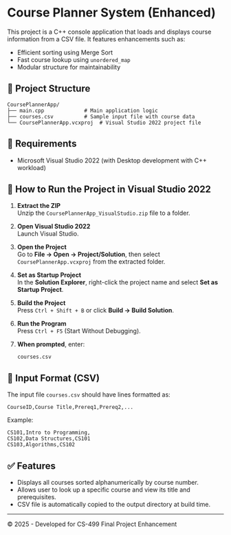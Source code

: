# Course Planner System (Enhanced)

This project is a C++ console application that loads and displays course information from a CSV file. It features enhancements such as:
- Efficient sorting using Merge Sort
- Fast course lookup using `unordered_map`
- Modular structure for maintainability

## 📁 Project Structure

```
CoursePlannerApp/
├── main.cpp             # Main application logic
├── courses.csv          # Sample input file with course data
└── CoursePlannerApp.vcxproj  # Visual Studio 2022 project file
```

## 🧰 Requirements

- Microsoft Visual Studio 2022 (with Desktop development with C++ workload)

## 🚀 How to Run the Project in Visual Studio 2022

1. **Extract the ZIP**  
   Unzip the `CoursePlannerApp_VisualStudio.zip` file to a folder.

2. **Open Visual Studio 2022**  
   Launch Visual Studio.

3. **Open the Project**  
   Go to **File → Open → Project/Solution**, then select `CoursePlannerApp.vcxproj` from the extracted folder.

4. **Set as Startup Project**  
   In the **Solution Explorer**, right-click the project name and select **Set as Startup Project**.

5. **Build the Project**  
   Press `Ctrl + Shift + B` or click **Build → Build Solution**.

6. **Run the Program**  
   Press `Ctrl + F5` (Start Without Debugging).

7. **When prompted**, enter:
   ```
   courses.csv
   ```

## 📄 Input Format (CSV)

The input file `courses.csv` should have lines formatted as:
```
CourseID,Course Title,Prereq1,Prereq2,...
```

Example:
```
CS101,Intro to Programming,
CS102,Data Structures,CS101
CS103,Algorithms,CS102
```

## ✅ Features

- Displays all courses sorted alphanumerically by course number.
- Allows user to look up a specific course and view its title and prerequisites.
- CSV file is automatically copied to the output directory at build time.

---

© 2025 - Developed for CS-499 Final Project Enhancement
